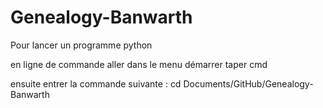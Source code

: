 # Genealogy-Banwarth

Pour lancer un programme python

en ligne de commande
aller dans le menu démarrer taper cmd

ensuite entrer la commande suivante :
cd Documents/GitHub/Genealogy-Banwarth
